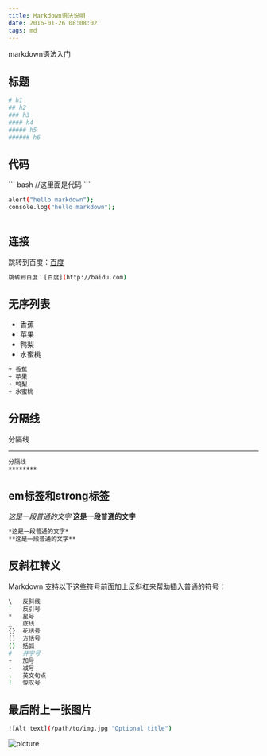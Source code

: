 ```yaml
---
title: Markdown语法说明
date: 2016-01-26 08:08:02
tags: md
---
```


markdown语法入门

## 标题
``` bash
# h1
## h2
### h3
#### h4
##### h5
###### h6
```

## 代码
\`\`\` bash 
	//这里面是代码
\`\`\`  

``` bash
alert("hello markdown");
console.log("hello markdown");
     
```

## 连接
跳转到百度：[百度](http://baidu.com)
``` bash
跳转到百度：[百度](http://baidu.com)
```

## 无序列表
+ 香蕉
+ 苹果
+ 鸭梨
+ 水蜜桃

``` bash
+ 香蕉
+ 苹果
+ 鸭梨
+ 水蜜桃
``` 

## 分隔线

分隔线
********

``` bash
分隔线
********
``` 

## em标签和strong标签
*这是一段普通的文字*
**这是一段普通的文字**
``` bash
*这是一段普通的文字*
**这是一段普通的文字**
``` 

## 反斜杠转义
Markdown 支持以下这些符号前面加上反斜杠来帮助插入普通的符号：
``` bash
\   反斜线
`   反引号
*   星号
_   底线
{}  花括号
[]  方括号
()  括弧
#   井字号
+   加号
-   减号
.   英文句点
!   惊叹号
``` 
## 最后附上一张图片
``` bash
![Alt text](/path/to/img.jpg "Optional title")
``` 
![picture](/img/banner.jpg "美丽的景色")